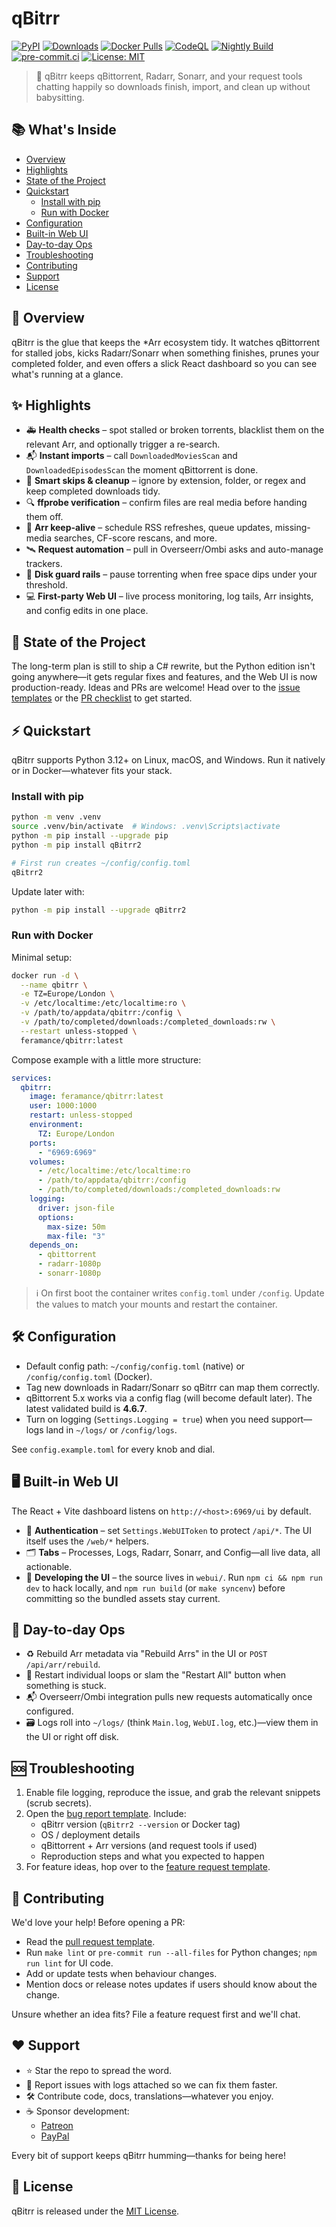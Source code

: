 # qBitrr

[![PyPI](https://img.shields.io/pypi/v/qBitrr2?label=PyPI)](https://pypi.org/project/qBitrr2/)
[![Downloads](https://img.shields.io/pypi/dm/qBitrr2)](https://pypi.org/project/qBitrr2/)
[![Docker Pulls](https://img.shields.io/docker/pulls/feramance/qbitrr.svg)](https://hub.docker.com/r/feramance/qbitrr)
[![CodeQL](https://github.com/Feramance/qBitrr/actions/workflows/codeql.yml/badge.svg?branch=master)](https://github.com/Feramance/qBitrr/actions/workflows/codeql.yml)
[![Nightly Build](https://github.com/Feramance/qBitrr/actions/workflows/nightly.yml/badge.svg?branch=master)](https://github.com/Feramance/qBitrr/actions/workflows/nightly.yml)
[![pre-commit.ci](https://results.pre-commit.ci/badge/github/Feramance/qBitrr/master.svg)](https://results.pre-commit.ci/latest/github/Feramance/qBitrr/master)
[![License: MIT](https://img.shields.io/pypi/l/qbitrr)](LICENSE)

> 🧩 qBitrr keeps qBittorrent, Radarr, Sonarr, and your request tools chatting happily so downloads finish, import, and clean up without babysitting.

## 📚 What's Inside
- [Overview](#-overview)
- [Highlights](#-highlights)
- [State of the Project](#-state-of-the-project)
- [Quickstart](#-quickstart)
  - [Install with pip](#install-with-pip)
  - [Run with Docker](#run-with-docker)
- [Configuration](#-configuration)
- [Built-in Web UI](#-built-in-web-ui)
- [Day-to-day Ops](#-day-to-day-ops)
- [Troubleshooting](#-troubleshooting)
- [Contributing](#-contributing)
- [Support](#-support)
- [License](#-license)

## 🧠 Overview
qBitrr is the glue that keeps the *Arr ecosystem tidy. It watches qBittorrent for stalled jobs, kicks Radarr/Sonarr when something finishes, prunes your completed folder, and even offers a slick React dashboard so you can see what's running at a glance.

## ✨ Highlights
- 🚑 **Health checks** – spot stalled or broken torrents, blacklist them on the relevant Arr, and optionally trigger a re-search.
- 📬 **Instant imports** – call `DownloadedMoviesScan` and `DownloadedEpisodesScan` the moment qBittorrent is done.
- 🧹 **Smart skips & cleanup** – ignore by extension, folder, or regex and keep completed downloads tidy.
- 🔍 **ffprobe verification** – confirm files are real media before handing them off.
- 🔄 **Arr keep-alive** – schedule RSS refreshes, queue updates, missing-media searches, CF-score rescans, and more.
- 🛰️ **Request automation** – pull in Overseerr/Ombi asks and auto-manage trackers.
- 💾 **Disk guard rails** – pause torrenting when free space dips under your threshold.
- 💻 **First-party Web UI** – live process monitoring, log tails, Arr insights, and config edits in one place.

## 📌 State of the Project
The long-term plan is still to ship a C# rewrite, but the Python edition isn't going anywhere—it gets regular fixes and features, and the Web UI is now production-ready. Ideas and PRs are welcome! Head over to the [issue templates](.github/ISSUE_TEMPLATE) or the [PR checklist](.github/pull_request_template.md) to get started.

## ⚡ Quickstart
qBitrr supports Python 3.12+ on Linux, macOS, and Windows. Run it natively or in Docker—whatever fits your stack.

### Install with pip
```bash
python -m venv .venv
source .venv/bin/activate  # Windows: .venv\Scripts\activate
python -m pip install --upgrade pip
python -m pip install qBitrr2

# First run creates ~/config/config.toml
qBitrr2
```

Update later with:
```bash
python -m pip install --upgrade qBitrr2
```

### Run with Docker
Minimal setup:
```bash
docker run -d \
  --name qbitrr \
  -e TZ=Europe/London \
  -v /etc/localtime:/etc/localtime:ro \
  -v /path/to/appdata/qbitrr:/config \
  -v /path/to/completed/downloads:/completed_downloads:rw \
  --restart unless-stopped \
  feramance/qbitrr:latest
```

Compose example with a little more structure:
```yaml
services:
  qbitrr:
    image: feramance/qbitrr:latest
    user: 1000:1000
    restart: unless-stopped
    environment:
      TZ: Europe/London
    ports:
      - "6969:6969"
    volumes:
      - /etc/localtime:/etc/localtime:ro
      - /path/to/appdata/qbitrr:/config
      - /path/to/completed/downloads:/completed_downloads:rw
    logging:
      driver: json-file
      options:
        max-size: 50m
        max-file: "3"
    depends_on:
      - qbittorrent
      - radarr-1080p
      - sonarr-1080p
```

> ℹ️ On first boot the container writes `config.toml` under `/config`. Update the values to match your mounts and restart the container.

## 🛠️ Configuration
- Default config path: `~/config/config.toml` (native) or `/config/config.toml` (Docker).
- Tag new downloads in Radarr/Sonarr so qBitrr can map them correctly.
- qBittorrent 5.x works via a config flag (will become default later). The latest validated build is **4.6.7**.
- Turn on logging (`Settings.Logging = true`) when you need support—logs land in `~/logs/` or `/config/logs`.

See `config.example.toml` for every knob and dial.

## 🖥️ Built-in Web UI
The React + Vite dashboard listens on `http://<host>:6969/ui` by default.

- 🔐 **Authentication** – set `Settings.WebUIToken` to protect `/api/*`. The UI itself uses the `/web/*` helpers.
- 🗂️ **Tabs** – Processes, Logs, Radarr, Sonarr, and Config—all live data, all actionable.
- 🧪 **Developing the UI** – the source lives in `webui/`. Run `npm ci && npm run dev` to hack locally, and `npm run build` (or `make syncenv`) before committing so the bundled assets stay current.

## 🔁 Day-to-day Ops
- ♻️ Rebuild Arr metadata via "Rebuild Arrs" in the UI or `POST /api/arr/rebuild`.
- 🔁 Restart individual loops or slam the "Restart All" button when something is stuck.
- 📬 Overseerr/Ombi integration pulls new requests automatically once configured.
- 🗃️ Logs roll into `~/logs/` (think `Main.log`, `WebUI.log`, etc.)—view them in the UI or right off disk.

## 🆘 Troubleshooting
1. Enable file logging, reproduce the issue, and grab the relevant snippets (scrub secrets).
2. Open the [bug report template](.github/ISSUE_TEMPLATE/bug_report.yml). Include:
   - qBitrr version (`qBitrr2 --version` or Docker tag)
   - OS / deployment details
   - qBittorrent + Arr versions (and request tools if used)
   - Reproduction steps and what you expected to happen
3. For feature ideas, hop over to the [feature request template](.github/ISSUE_TEMPLATE/feature_request.yml).

## 🤝 Contributing
We'd love your help! Before opening a PR:
- Read the [pull request template](.github/pull_request_template.md).
- Run `make lint` or `pre-commit run --all-files` for Python changes; `npm run lint` for UI code.
- Add or update tests when behaviour changes.
- Mention docs or release notes updates if users should know about the change.

Unsure whether an idea fits? File a feature request first and we'll chat.

## ❤️ Support
- ⭐ Star the repo to spread the word.
- 🐛 Report issues with logs attached so we can fix them faster.
- 🛠️ Contribute code, docs, translations—whatever you enjoy.
- ☕ Sponsor development:
  - [Patreon](https://patreon.com/qBitrr)
  - [PayPal](https://www.paypal.me/feramance)

Every bit of support keeps qBitrr humming—thanks for being here!

## 📄 License
qBitrr is released under the [MIT License](LICENSE).
